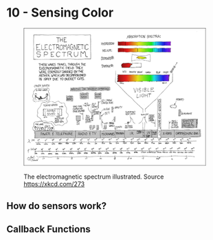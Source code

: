 # 10 - Sensing Color

<figure><img src="../.gitbook/assets/image (1).png" alt=""><figcaption><p>The electromagnetic spectrum illustrated. Source <a href="https://xkcd.com/273/">https://xkcd.com/273</a></p></figcaption></figure>

## How do sensors work?

## Callback Functions
